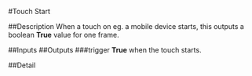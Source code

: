 #Touch Start

##Description
When a touch on eg. a mobile device starts, this outputs a boolean **True** value for one frame.

##Inputs
##Outputs
###trigger
**True** when the touch starts.

##Detail

